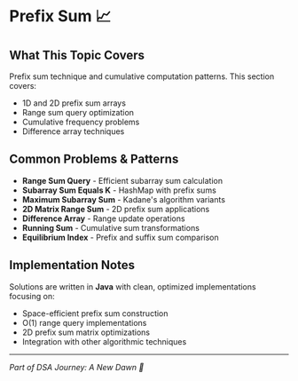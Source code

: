 # Prefix Sum 📈

## What This Topic Covers
Prefix sum technique and cumulative computation patterns. This section covers:
- 1D and 2D prefix sum arrays
- Range sum query optimization
- Cumulative frequency problems
- Difference array techniques

## Common Problems & Patterns
- **Range Sum Query** - Efficient subarray sum calculation
- **Subarray Sum Equals K** - HashMap with prefix sums
- **Maximum Subarray Sum** - Kadane's algorithm variants
- **2D Matrix Range Sum** - 2D prefix sum applications
- **Difference Array** - Range update operations
- **Running Sum** - Cumulative sum transformations
- **Equilibrium Index** - Prefix and suffix sum comparison

## Implementation Notes
Solutions are written in **Java** with clean, optimized implementations focusing on:
- Space-efficient prefix sum construction
- O(1) range query implementations
- 2D prefix sum matrix optimizations
- Integration with other algorithmic techniques

---
*Part of DSA Journey: A New Dawn 🌅*